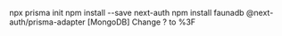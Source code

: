 npx prisma init
npm install --save next-auth
npm install faunadb @next-auth/prisma-adapter
[MongoDB] Change ? to %3F